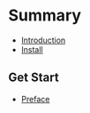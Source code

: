 # Summary

* [Introduction](README.md)
* [Install](install.md)

## Get Start

* [Preface](get-start/preface.md)

